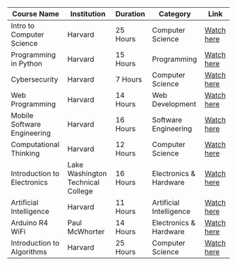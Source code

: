 | Course Name                      | Institution                        | Duration | Category             | Link                                                                 |
|-----------------------------------|------------------------------------|----------|----------------------|----------------------------------------------------------------------|
| Intro to Computer Science         | Harvard                            | 25 Hours | Computer Science     | [Watch here](https://www.youtube.com/playlist?list=PLhQjrBD2T381WAHyx1pq-sBfykqMBI7V4) |
| Programming in Python             | Harvard                            | 15 Hours | Programming          | [Watch here](https://www.youtube.com/playlist?list=PLhQjrBD2T3817j24-GogXmWqO5Q5vYy0V) |
| Cybersecurity                     | Harvard                            | 7 Hours  | Computer Science     | [Watch here](https://www.youtube.com/playlist?list=PLhQjrBD2T383Cqo5I1oRrbC1EKRAKGKUE) |
| Web Programming                   | Harvard                            | 14 Hours | Web Development      | [Watch here](https://www.youtube.com/playlist?list=PLhQjrBD2T380xvFSUmToMMzERZ3qB5Ueu) |
| Mobile Software Engineering       | Harvard                            | 16 Hours | Software Engineering | [Watch here](https://www.youtube.com/playlist?list=PL7ippCC9NZurw6hLeurbk_SWUJ7PHN5-u) |
| Computational Thinking            | Harvard                            | 12 Hours | Computer Science     | [Watch here](https://www.youtube.com/playlist?list=PLUl4u3cNGP619EG1wp0kT-7rDE_Az5TNd) |
| Introduction to Electronics       | Lake Washington Technical College  | 16 Hours | Electronics & Hardware| [Watch here](https://www.youtube.com/watch?v=nb4ovfwqup8)                            |
| Artificial Intelligence           | Harvard                            | 11 Hours | Artificial Intelligence | [Watch here](https://www.youtube.com/playlist?list=PLhQjrBD2T381PopUTYtMSstgk-hsTGkVm) |
| Arduino R4 WiFi                   | Paul McWhorter                     | 14 Hours | Electronics & Hardware| [Watch here](https://www.youtube.com/playlist?list=PLGs0VKk2DiYyn0wN335MXpbi3PRJTMmex) |
| Introduction to Algorithms        | Harvard                            | 25 Hours | Computer Science     | [Watch here](https://www.youtube.com/playlist?list=PLUl4u3cNGP63EdVPNLG3ToM6LaEUuStEY) |
